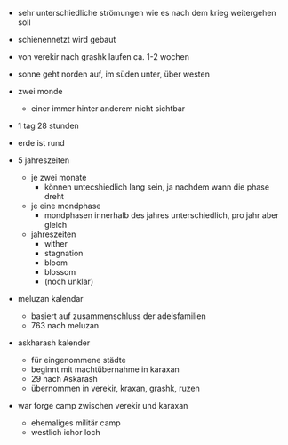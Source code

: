 - sehr unterschiedliche strömungen wie es nach dem krieg weitergehen soll
- schienennetzt wird gebaut
- von verekir nach grashk laufen ca. 1-2 wochen


- sonne geht norden auf, im süden unter, über westen
- zwei monde
	- einer immer hinter anderem nicht sichtbar
- 1 tag 28 stunden
- erde ist rund
- 5 jahreszeiten
	- je zwei monate
		- können untecshiedlich lang sein, ja nachdem wann die phase dreht
	- je eine mondphase
		- mondphasen innerhalb des jahres unterschiedlich, pro jahr aber gleich
	- jahreszeiten
		- wither
		- stagnation
		- bloom
		- blossom
		- (noch unklar)
- meluzan kalendar
	- basiert auf zusammenschluss der adelsfamilien
	- 763 nach meluzan
- askharash kalender
	- für eingenommene städte
	- beginnt mit machtübernahme in karaxan
	- 29 nach Askarash
	- übernommen in verekir, kraxan, grashk, ruzen



- war forge camp zwischen verekir und karaxan
	- ehemaliges militär camp
	- westlich ichor loch
